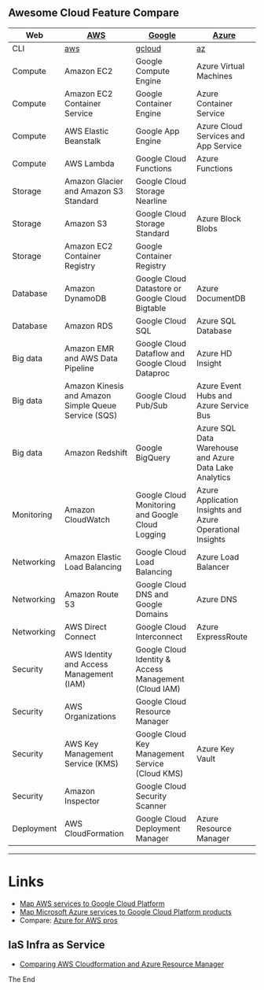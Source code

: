 ## Awesome Cloud Feature Compare

|Web|[AWS](https://console.aws.amazon.com)|[Google](https://console.cloud.google.com/projectselector/home/dashboard)|[Azure](https://portal.azure.com/)|
|---|---|---|---|
|CLI|[aws](http://docs.aws.amazon.com/cli/latest/reference/)|[gcloud](https://cloud.google.com/shell/docs/quickstart)|[az](https://docs.microsoft.com/en-us/cli/azure/get-started-with-azure-cli?view=azure-cli-latest)|
|Compute|Amazon EC2|Google Compute Engine|Azure Virtual Machines|
|Compute|Amazon EC2 Container Service|Google Container Engine|Azure Container Service|
|Compute|AWS Elastic Beanstalk|Google App Engine|Azure Cloud Services and App Service|
|Compute|AWS Lambda|Google Cloud Functions|Azure Functions|
|Storage|Amazon Glacier and Amazon S3 Standard|Google Cloud Storage Nearline||
|Storage|Amazon S3|Google Cloud Storage Standard|Azure Block Blobs|
|Storage|Amazon EC2 Container Registry|Google Container Registry||
|Database|Amazon DynamoDB|Google Cloud Datastore or Google Cloud Bigtable|Azure DocumentDB|
|Database|Amazon RDS|Google Cloud SQL|Azure SQL Database|
|Big data|Amazon EMR and AWS Data Pipeline|Google Cloud Dataflow and Google Cloud Dataproc|Azure HD Insight|
|Big data|Amazon Kinesis and Amazon Simple Queue Service (SQS)|Google Cloud Pub/Sub|Azure Event Hubs and Azure Service Bus|
|Big data|Amazon Redshift|Google BigQuery|Azure SQL Data Warehouse and Azure Data Lake Analytics|
|Monitoring|Amazon CloudWatch|Google Cloud Monitoring and Google Cloud Logging|Azure Application Insights and Azure Operational Insights|
|Networking|Amazon Elastic Load Balancing|Google Cloud Load Balancing|Azure Load Balancer|
|Networking|Amazon Route 53|Google Cloud DNS and Google Domains|Azure DNS|
|Networking|AWS Direct Connect|Google Cloud Interconnect|Azure ExpressRoute|
|Security|AWS Identity and Access Management (IAM)|Google Cloud Identity & Access Management (Cloud IAM)||
|Security|AWS Organizations|Google Cloud Resource Manager||
|Security|AWS Key Management Service (KMS)|Google Cloud Key Management Service (Cloud KMS)|Azure Key Vault|
|Security|Amazon Inspector|Google Cloud Security Scanner||
|Deployment|AWS CloudFormation|Google Cloud Deployment Manager|Azure Resource Manager|

------------

# Links

* [Map AWS services to Google Cloud Platform](https://cloud.google.com/free/docs/map-aws-google-cloud-platform)
* [Map Microsoft Azure services to Google Cloud Platform products](https://cloud.google.com/free/docs/map-azure-google-cloud-platform)
* Compare: [Azure for AWS pros](https://www.microsoft.com/azureessentials/ebooks/Azure_for_AWS_Professionals_Quick_Start_Linked.pdf)

## IaS Infra as Service

* [Comparing AWS Cloudformation and Azure Resource Manager](https://www.corestack.io/blog/comparing-aws-cloudformation-and-azure-resource-manager/)

The End
